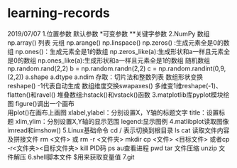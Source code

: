 # learning-records
2019/07/07
1.位置参数 默认参数 *可变参数 **关键字参数
2.NumPy 
数组 np.array() 列表 元组 
np.arange() np.linspace()
np.zeros() :生成元素全是0的数组 np.ones()：生成元素全是1的数组 np.zeros_like(a):生成形状和a一样且元素全是0的数组 np.ones_like(a):生成形状和a一样且元素全是1的数组
随机数组 np.random.rand(2,2)   b = np.random.randn(2,2)   c = np.random.randint(0,9,(2,2))
a.shape   a.dtype   a.ndim
存取：切片法和整数列表
数组形状变换reshape() -1代表自动生成
数组维度交换swapaxes()
多维变1维reshape(-1)、flatten()和ravel()
堆叠数组:hstack()和vstack()函数
3.matplotlib库pyplot模块绘图
figure()调出一个画布  
用plot()在画布上画图 
xlabel,ylabel：分别设置X，Y轴的标题文字
title：设置标题
xlim,ylim：分别设置X,Y轴的显示范围
legend:显示图例
4.matlibplot读取图像
imread和imshow()
5.Linux基础命令
cd / 表示切换到根目录
ls
cat 读取文件内容及拼接文件
rm <文件> 或 rm -r <文件夹>
mkdir
cp <文件> <目标文件> 或者cp -r<文件夹><目标文件夹>
kill PID码 ps au查看进程
pwd
tar 文件压缩
unzip 文件解压
6.shell脚本文件
$用来获取变量值
7.git


